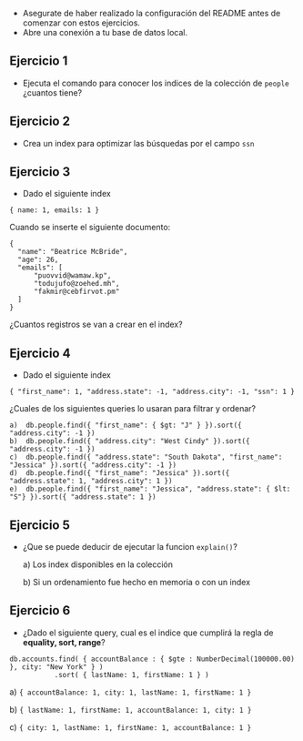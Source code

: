 - Asegurate de haber realizado la configuración del README antes de comenzar con estos ejercicios.
- Abre una conexión a tu base de datos local.

## Ejercicio 1
- Ejecuta el comando para conocer los indices de la colección de `people` ¿cuantos tiene?

## Ejercicio 2
- Crea un index para optimizar las búsquedas por el campo `ssn`

## Ejercicio 3
- Dado el siguiente index 
```
{ name: 1, emails: 1 }
```
Cuando se inserte el siguiente documento:
```
{
  "name": "Beatrice McBride",
  "age": 26,
  "emails": [
      "puovvid@wamaw.kp",
      "todujufo@zoehed.mh",
      "fakmir@cebfirvot.pm"
  ]
}
```
¿Cuantos registros se van a crear en el index?

## Ejercicio 4
- Dado el siguiente index
```
{ "first_name": 1, "address.state": -1, "address.city": -1, "ssn": 1 }
```

¿Cuales de los siguientes queries lo usaran para filtrar y ordenar?
```
a)  db.people.find({ "first_name": { $gt: "J" } }).sort({ "address.city": -1 })
b)  db.people.find({ "address.city": "West Cindy" }).sort({ "address.city": -1 })
c)  db.people.find({ "address.state": "South Dakota", "first_name": "Jessica" }).sort({ "address.city": -1 })
d)  db.people.find({ "first_name": "Jessica" }).sort({ "address.state": 1, "address.city": 1 })
e)  db.people.find({ "first_name": "Jessica", "address.state": { $lt: "S"} }).sort({ "address.state": 1 })
```
## Ejercicio 5
- ¿Que se puede deducir de ejecutar la funcion `explain()`?

  a) Los index disponibles en la colección

  b) Si un ordenamiento fue hecho en memoria o con un index

## Ejercicio 6
- ¿Dado el siguiente query, cual es el indice que cumplirá la regla de **equality, sort,  range**?
```
db.accounts.find( { accountBalance : { $gte : NumberDecimal(100000.00) }, city: "New York" } )
           .sort( { lastName: 1, firstName: 1 } )
```
  a) `{ accountBalance: 1, city: 1, lastName: 1, firstName: 1 }`

  b) `{ lastName: 1, firstName: 1, accountBalance: 1, city: 1 }`

  c) `{ city: 1, lastName: 1, firstName: 1, accountBalance: 1 }`
